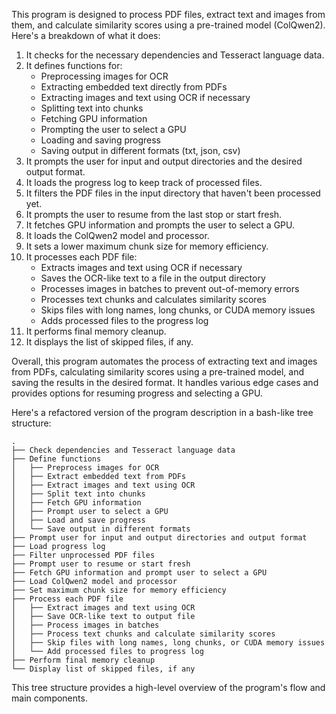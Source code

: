This program is designed to process PDF files, extract text and images from them, and calculate similarity scores using a pre-trained model (ColQwen2). Here's a breakdown of what it does:

1. It checks for the necessary dependencies and Tesseract language data.
2. It defines functions for:
   - Preprocessing images for OCR
   - Extracting embedded text directly from PDFs
   - Extracting images and text using OCR if necessary
   - Splitting text into chunks
   - Fetching GPU information
   - Prompting the user to select a GPU
   - Loading and saving progress
   - Saving output in different formats (txt, json, csv)
3. It prompts the user for input and output directories and the desired output format.
4. It loads the progress log to keep track of processed files.
5. It filters the PDF files in the input directory that haven't been processed yet.
6. It prompts the user to resume from the last stop or start fresh.
7. It fetches GPU information and prompts the user to select a GPU.
8. It loads the ColQwen2 model and processor.
9. It sets a lower maximum chunk size for memory efficiency.
10. It processes each PDF file:
    - Extracts images and text using OCR if necessary
    - Saves the OCR-like text to a file in the output directory
    - Processes images in batches to prevent out-of-memory errors
    - Processes text chunks and calculates similarity scores
    - Skips files with long names, long chunks, or CUDA memory issues
    - Adds processed files to the progress log
11. It performs final memory cleanup.
12. It displays the list of skipped files, if any.

Overall, this program automates the process of extracting text and images from PDFs, calculating similarity scores using a pre-trained model, and saving the results in the desired format. It handles various edge cases and provides options for resuming progress and selecting a GPU.

Here's a refactored version of the program description in a bash-like tree structure:

```
.
├── Check dependencies and Tesseract language data
├── Define functions
│   ├── Preprocess images for OCR
│   ├── Extract embedded text from PDFs
│   ├── Extract images and text using OCR
│   ├── Split text into chunks
│   ├── Fetch GPU information
│   ├── Prompt user to select a GPU
│   ├── Load and save progress
│   └── Save output in different formats
├── Prompt user for input and output directories and output format
├── Load progress log
├── Filter unprocessed PDF files
├── Prompt user to resume or start fresh
├── Fetch GPU information and prompt user to select a GPU
├── Load ColQwen2 model and processor
├── Set maximum chunk size for memory efficiency
├── Process each PDF file
│   ├── Extract images and text using OCR
│   ├── Save OCR-like text to output file
│   ├── Process images in batches
│   ├── Process text chunks and calculate similarity scores
│   ├── Skip files with long names, long chunks, or CUDA memory issues
│   └── Add processed files to progress log
├── Perform final memory cleanup
└── Display list of skipped files, if any
```

This tree structure provides a high-level overview of the program's flow and main components.
